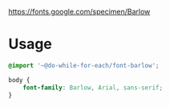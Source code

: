 https://fonts.google.com/specimen/Barlow

# Usage

```css
@import '~@do-while-for-each/font-barlow';

body {
    font-family: Barlow, Arial, sans-serif;
}
```
